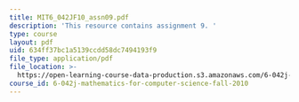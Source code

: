 ```yaml
---
title: MIT6_042JF10_assn09.pdf
description: 'This resource contains assignment 9. '
type: course
layout: pdf
uid: 634ff37bc1a5139ccdd58dc7494193f9
file_type: application/pdf
file_location: >-
  https://open-learning-course-data-production.s3.amazonaws.com/6-042j-mathematics-for-computer-science-fall-2010/634ff37bc1a5139ccdd58dc7494193f9_MIT6_042JF10_assn09.pdf
course_id: 6-042j-mathematics-for-computer-science-fall-2010
---
```

